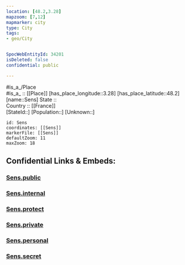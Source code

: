 ```yaml
---
location: [48.2,3.28] 
mapzoom: [7,12] 
mapmarker: city 
type: City
tags:
- geo/City


SpocWebEntityId: 34201
isDeleted: false
confidential: public

---
```

#is_a_/Place  
#is_a_ :: [[Place]] 
[has_place_longitude::3.28] 
[has_place_latitude::48.2] 
[name::Sens] 
State ::  
Country :: [[France]]  
[StateId::] 
[Population::] 
[Unknown::] 


```leaflet
id: Sens
coordinates: [[Sens]] 
markerFile: [[Sens]] 
defaultZoom: 11 
maxZoom: 18
```


## Confidential Links & Embeds: 

### [Sens.public](/_public/\Earth\Continent\Europe\Europe~West\France\regions~France\Bourgogne-Franche-Comté\departments~Bourgogne-Franche-Comté\Yonne\communes~Yonne\Sens\cities~SensSens.public.md) 

### [Sens.internal](/_internal/\Earth\Continent\Europe\Europe~West\France\regions~France\Bourgogne-Franche-Comté\departments~Bourgogne-Franche-Comté\Yonne\communes~Yonne\Sens\cities~SensSens.internal.md) 

### [Sens.protect](/_protect/\Earth\Continent\Europe\Europe~West\France\regions~France\Bourgogne-Franche-Comté\departments~Bourgogne-Franche-Comté\Yonne\communes~Yonne\Sens\cities~SensSens.protect.md) 

### [Sens.private](/_private/\Earth\Continent\Europe\Europe~West\France\regions~France\Bourgogne-Franche-Comté\departments~Bourgogne-Franche-Comté\Yonne\communes~Yonne\Sens\cities~SensSens.private.md) 

### [Sens.personal](/_personal/\Earth\Continent\Europe\Europe~West\France\regions~France\Bourgogne-Franche-Comté\departments~Bourgogne-Franche-Comté\Yonne\communes~Yonne\Sens\cities~SensSens.personal.md) 

### [Sens.secret](/_secret/\Earth\Continent\Europe\Europe~West\France\regions~France\Bourgogne-Franche-Comté\departments~Bourgogne-Franche-Comté\Yonne\communes~Yonne\Sens\cities~SensSens.secret.md)

